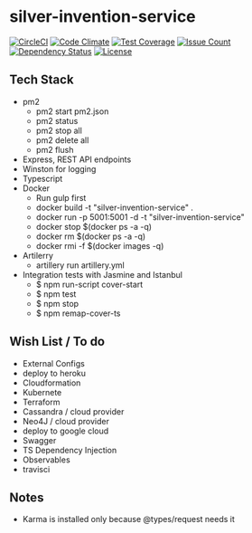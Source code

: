 # silver-invention-service
[![CircleCI](https://circleci.com/gh/daveayan/silver-invention-service.svg?style=svg)](https://circleci.com/gh/daveayan/silver-invention-service)
[![Code Climate](https://codeclimate.com/github/daveayan/silver-invention-service/badges/gpa.svg)](https://codeclimate.com/github/daveayan/silver-invention-service)
[![Test Coverage](https://codeclimate.com/github/daveayan/silver-invention-service/badges/coverage.svg)](https://codeclimate.com/github/daveayan/silver-invention-service/coverage)
[![Issue Count](https://codeclimate.com/github/daveayan/silver-invention-service/badges/issue_count.svg)](https://codeclimate.com/github/daveayan/silver-invention-service)
[![Dependency Status](https://gemnasium.com/badges/github.com/daveayan/silver-invention-service.svg)](https://gemnasium.com/github.com/daveayan/silver-invention-service)
[![License](http://img.shields.io/:license-mit-blue.svg)](http://doge.mit-license.org)

## Tech Stack
- pm2
  - pm2 start pm2.json
  - pm2 status
  - pm2 stop all
  - pm2 delete all
  - pm2 flush
- Express, REST API endpoints
- Winston for logging
- Typescript
- Docker
  - Run gulp first
  - docker build -t "silver-invention-service" .
  - docker run -p 5001:5001 -d -t "silver-invention-service"
  - docker stop $(docker ps -a -q)
  - docker rm $(docker ps -a -q)
  - docker rmi -f $(docker images -q)
- Artilerry
  - artillery run artillery.yml
- Integration tests with Jasmine and Istanbul
  - $ npm run-script cover-start
  - $ npm test
  - $ npm stop
  - $ npm remap-cover-ts

## Wish List / To do

- External Configs
- deploy to heroku
- Cloudformation
- Kubernete
- Terraform
- Cassandra / cloud provider
- Neo4J / cloud provider
- deploy to google cloud
- Swagger
- TS Dependency Injection
- Observables
- travisci

## Notes
- Karma is installed only because @types/request needs it

